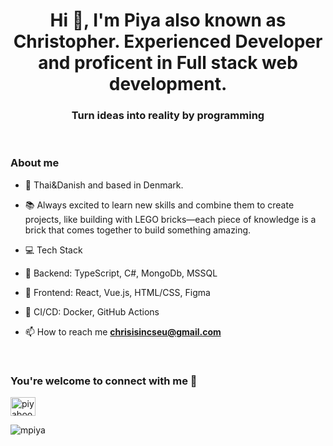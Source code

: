 
<h1 align="center">Hi 👋, I'm Piya also known as Christopher. Experienced Developer and proficent in Full stack web development. </h1>
<h3 align="center">Turn ideas into reality by programming</h3>

<br/>


### About me 
- 🙏 Thai&Danish and based in Denmark.
- 📚 Always excited to learn new skills and combine them to create projects, like building with LEGO bricks—each piece of knowledge is a brick that comes together to build something amazing.
- 💻 Tech Stack
- 🔧 Backend: TypeScript, C#, MongoDb, MSSQL
- 🎨 Frontend: React, Vue.js, HTML/CSS, Figma
- 🚀 CI/CD: Docker, GitHub Actions

- 📫 How to reach me **chrisisincseu@gmail.com**
<br/>

<h3 align="left">You're welcome to connect with me 🙏</h3>
<p align="left">
<a href="https://www.linkedin.com/in/piyaboot-prasertsuwan-christopher-61a5a4172/" target="blank"><img align="center" src="https://raw.githubusercontent.com/rahuldkjain/github-profile-readme-generator/master/src/images/icons/Social/linked-in-alt.svg" alt="piyaboot-prasertsuwan-61a5a4172" height="30" width="40" /></a>
</p>

<p align="left"> <img src="https://komarev.com/ghpvc/?username=mpiya&label=Profile%20views&color=0e75b6&style=flat" alt="mpiya" /> </p>
